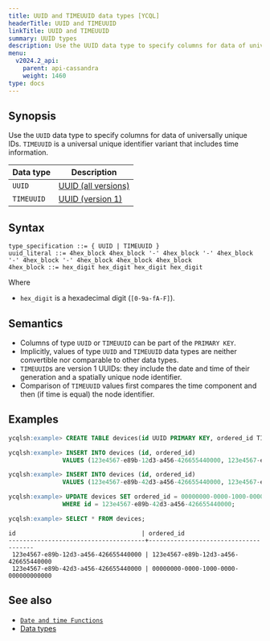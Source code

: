 ```yaml
---
title: UUID and TIMEUUID data types [YCQL]
headerTitle: UUID and TIMEUUID
linkTitle: UUID and TIMEUUID
summary: UUID types
description: Use the UUID data type to specify columns for data of universally unique ids. TIMEUUID is a universal unique identifier variant that includes time information.
menu:
  v2024.2_api:
    parent: api-cassandra
    weight: 1460
type: docs
---
```


## Synopsis

Use the `UUID` data type to specify columns for data of universally unique IDs. `TIMEUUID` is a universal unique identifier variant that includes time information.

Data type | Description |
----------|-----|
`UUID` | [UUID (all versions)](https://tools.ietf.org/html/rfc4122) |
`TIMEUUID` | [UUID (version 1)](https://tools.ietf.org/html/rfc4122#section-4.2.2) |

## Syntax

```
type_specification ::= { UUID | TIMEUUID }
uuid_literal ::= 4hex_block 4hex_block '-' 4hex_block '-' 4hex_block '-' 4hex_block '-' 4hex_block 4hex_block 4hex_block
4hex_block ::= hex_digit hex_digit hex_digit hex_digit
```

Where

- `hex_digit` is a hexadecimal digit (`[0-9a-fA-F]`).

## Semantics

- Columns of type `UUID` or `TIMEUUID` can be part of the `PRIMARY KEY`.
- Implicitly, values of type `UUID` and `TIMEUUID` data types are neither convertible nor comparable to other data types.
- `TIMEUUID`s are version 1 UUIDs: they include the date and time of their generation and a spatially unique node identifier.
- Comparison of `TIMEUUID` values first compares the time component and then (if time is equal) the node identifier.

## Examples

```sql
ycqlsh:example> CREATE TABLE devices(id UUID PRIMARY KEY, ordered_id TIMEUUID);
```

```sql
ycqlsh:example> INSERT INTO devices (id, ordered_id)
               VALUES (123e4567-e89b-12d3-a456-426655440000, 123e4567-e89b-12d3-a456-426655440000);
```

```sql
ycqlsh:example> INSERT INTO devices (id, ordered_id)
               VALUES (123e4567-e89b-42d3-a456-426655440000, 123e4567-e89b-12d3-a456-426655440000);
```

```sql
ycqlsh:example> UPDATE devices SET ordered_id = 00000000-0000-1000-0000-000000000000
               WHERE id = 123e4567-e89b-42d3-a456-426655440000;
```

```sql
ycqlsh:example> SELECT * FROM devices;
```

```
id                                   | ordered_id
--------------------------------------+--------------------------------------
 123e4567-e89b-12d3-a456-426655440000 | 123e4567-e89b-12d3-a456-426655440000
 123e4567-e89b-42d3-a456-426655440000 | 00000000-0000-1000-0000-000000000000
```

## See also

- [`Date and time Functions`](../function_datetime)
- [Data types](..#data-types)
